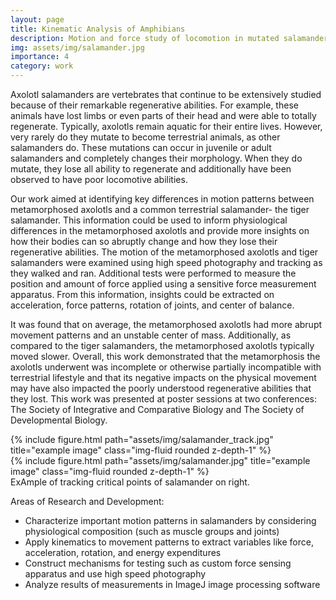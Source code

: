 ```yaml
---
layout: page
title: Kinematic Analysis of Amphibians
description: Motion and force study of locomotion in mutated salamanders
img: assets/img/salamander.jpg
importance: 4
category: work
---
```


Axolotl salamanders are vertebrates that continue to be extensively studied because of their remarkable regenerative abilities. For example, these animals have lost limbs or even parts of their head and were able to totally regenerate. Typically, axolotls remain aquatic for their entire lives. However, very rarely do they mutate to become terrestrial animals, as other salamanders do. These mutations can occur in juvenile or adult salamanders and completely changes their morphology. When they do mutate, they lose all ability to regenerate and additionally have been observed to have poor locomotive abilities.

Our work aimed at identifying key differences in motion patterns between metamorphosed axolotls and a common terrestrial salamander- the tiger salamander. This information could be used to inform physiological differences in the metamorphosed axolotls and provide more insights on how their bodies can so abruptly change and how they lose their regenerative abilities. The motion of the metamorphosed axolotls and tiger salamanders were examined using high speed photography and tracking as they walked and ran. Additional tests were performed to measure the position and amount of force applied using a sensitive force measurement apparatus. From this information, insights could be extracted on acceleration, force patterns, rotation of joints, and center of balance.

It was found that on average, the metamorphosed axolotls had more abrupt movement patterns and an unstable center of mass. Additionally, as compared to the tiger salamanders, the metamorphosed axolotls typically moved slower. Overall, this work demonstrated that the metamorphosis the axolotls underwent was incomplete or otherwise partially incompatible with terrestrial lifestyle and that its negative impacts on the physical movement may have also impacted the poorly understood regenerative abilities that they lost. This work was presented at poster sessions at two conferences: The Society of Integrative and Comparative Biology and The Society of Developmental Biology.

<div class="row justify-content-sm-center">
    <div class="col-sm-8 mt-3 mt-md-0">
        {% include figure.html path="assets/img/salamander_track.jpg" title="example image" class="img-fluid rounded z-depth-1" %}
    </div>
    <div class="col-sm-4 mt-3 mt-md-1">
        {% include figure.html path="assets/img/salamander.jpg" title="example image" class="img-fluid rounded z-depth-1" %}
    </div>
</div>
<div class="caption">
    ExAmple of tracking critical points of salamander on right.
</div>



Areas of Research and Development:
<ul>
<li> Characterize important motion patterns in salamanders by considering physiological composition (such as muscle groups and joints)</li>
<li>Apply kinematics to movement patterns to extract variables like force, acceleration, rotation, and energy expenditures</li>
<li>Construct mechanisms for testing such as custom force sensing apparatus and use high speed photography</li>
<li> Analyze results of measurements in ImageJ image processing software</li>
</ul>
